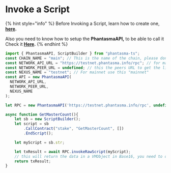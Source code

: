 # Invoke a Script

{% hint style="info" %}
Before Invoking a Script, learn how to create one, [**here**](../../shared-methods/scriptbuilder/create-a-script.md)**.**

Also you need to know how to setup the **PhantasmaAPI,** to be able to call it Check it [**Here**](../../shared-methods/phantasmaapi.md)**.**
{% endhint %}

```javascript
import { PhantasmaAPI, ScriptBuilder } from "phantasma-ts";
const CHAIN_NAME = "main"; // This is the name of the chain, please don't change it.
const NETWORK_API_URL = "https://testnet.phantasma.info/rpc"; // for mainnet this should be https://pharpc1.phantasma.info/rpc
const NETWORK_PEER_URL = undefined; // this the peers URL to get the list of peers, if not provided it will use the default one "https://peers.phantasma.info/"
const NEXUS_NAME = "testnet"; // For mainnet use this "mainnet"
const API = new PhantasmaAPI(
  NETWORK_API_URL, 
  NETWORK_PEER_URL, 
  NEXUS_NAME 
);

let RPC = new PhantasmaAPI('https://testnet.phantasma.info/rpc', undefined, 'testnet');

async function GetMasterCount(){
    let sb = new ScriptBuilder();
    let script = sb
        .CallContract("stake", "GetMasterCount", []) 
        .EndScript();

    let myScript = sb.str;

    let txResult = await RPC.invokeRawScript(myScript);
    // this will return the data in a VMObject in Base16, you need to decode it.
    return txResult;
}
```
